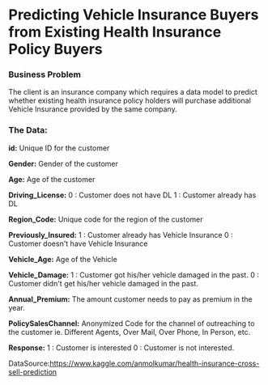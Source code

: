 # Predicting Vehicle Insurance Buyers from Existing Health Insurance Policy Buyers

  ### Business Problem
 The client is an insurance company which requires a data model to predict whether existing health insurance policy holders 
 will purchase additional Vehicle Insurance   provided by the same company.  
  
  ### The Data:   
  **id:** Unique ID for the customer 
  
  **Gender:** Gender of the customer 
  
  **Age:** Age of the customer
  
  **Driving_License:**
        0 : Customer does not have DL
        1 : Customer already has DL
        
  **Region_Code:** Unique code for the region of the customer
  
  **Previously_Insured:** 
        1 : Customer already has Vehicle Insurance
        0 : Customer doesn't have Vehicle Insurance
        
  **Vehicle_Age:** Age of the Vehicle
  
  **Vehicle_Damage:**
        1 : Customer got his/her vehicle damaged in the past.
        0 : Customer didn't get his/her vehicle damaged in the past.
        
  **Annual_Premium:** The amount customer needs to pay as premium in the year.
  
  **PolicySalesChannel:** Anonymized Code for the channel of outreaching to the customer ie. Different Agents, Over Mail, Over Phone, In Person, etc.
  
  **Response:**
        1 : Customer is interested
        0 : Customer is not interested.
        
  DataSource:https://www.kaggle.com/anmolkumar/health-insurance-cross-sell-prediction
